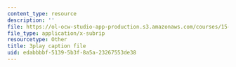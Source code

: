 ```yaml
---
content_type: resource
description: ''
file: https://ol-ocw-studio-app-production.s3.amazonaws.com/courses/15-071-the-analytics-edge-spring-2017/edabbbbf51395b3f8a5a23267553de38_9aKidJvppF0.vtt
file_type: application/x-subrip
resourcetype: Other
title: 3play caption file
uid: edabbbbf-5139-5b3f-8a5a-23267553de38
---
```

